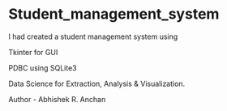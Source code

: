 # Student_management_system
I had created a student management system using 

Tkinter for GUI 

PDBC using SQLite3 

Data Science for Extraction, Analysis & Visualization.

Author - Abhishek R. Anchan
